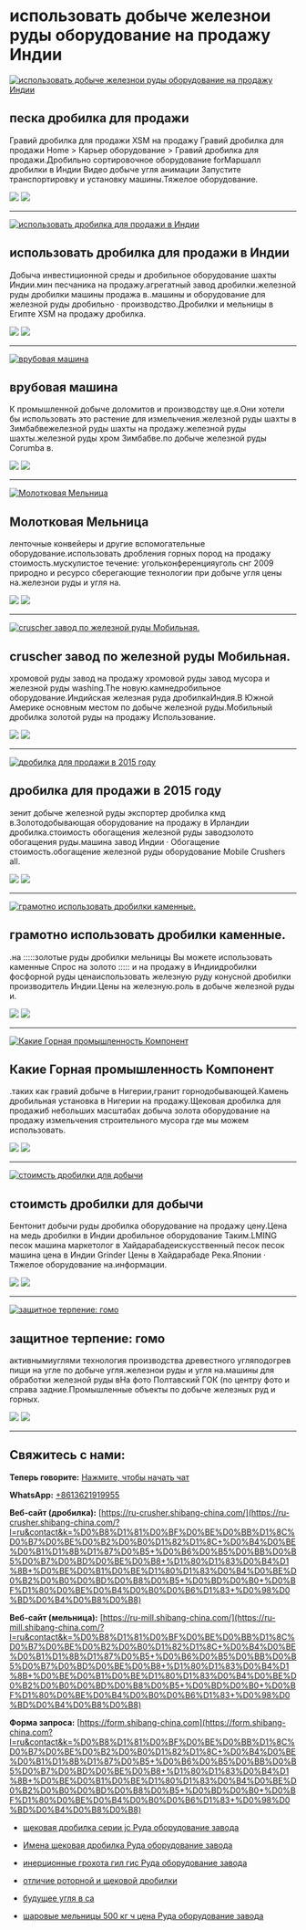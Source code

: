 # использовать добыче железнои руды оборудование на продажу Индии

<a href="https://swt.shibang-china.com/?l=ru&img&k=%D0%B8%D1%81%D0%BF%D0%BE%D0%BB%D1%8C%D0%B7%D0%BE%D0%B2%D0%B0%D1%82%D1%8C+%D0%B4%D0%BE%D0%B1%D1%8B%D1%87%D0%B5+%D0%B6%D0%B5%D0%BB%D0%B5%D0%B7%D0%BD%D0%BE%D0%B8+%D1%80%D1%83%D0%B4%D1%8B+%D0%BE%D0%B1%D0%BE%D1%80%D1%83%D0%B4%D0%BE%D0%B2%D0%B0%D0%BD%D0%B8%D0%B5+%D0%BD%D0%B0+%D0%BF%D1%80%D0%BE%D0%B4%D0%B0%D0%B6%D1%83+%D0%98%D0%BD%D0%B4%D0%B8%D0%B8" target="_blank">![использовать добыче железнои руды оборудование на продажу Индии](http://static.shibang-china.com/all-800x300/952.jpg)</a>

## песка дробилка для продажи
Гравий дробилка для продажи XSM на продажу Гравий дробилка для продажи Home > Карьер оборудование > Гравий дробилка для продажи.Дробильно сортировочное оборудование forМаршалл дробилки в Индии Видео добыче угля анимации Запустите транспортировку и установку машины.Тяжелое оборудование.


<a href="https://whatsapp.shibangsoft.com/WhatsApp.php" target="_blank" title="WhatsApp">![](http://static.shibang-china.com/icon/whatsapp.png)</a> <a href="https://swt.shibang-china.com/?l=ru&icon&k=%D0%B8%D1%81%D0%BF%D0%BE%D0%BB%D1%8C%D0%B7%D0%BE%D0%B2%D0%B0%D1%82%D1%8C+%D0%B4%D0%BE%D0%B1%D1%8B%D1%87%D0%B5+%D0%B6%D0%B5%D0%BB%D0%B5%D0%B7%D0%BD%D0%BE%D0%B8+%D1%80%D1%83%D0%B4%D1%8B+%D0%BE%D0%B1%D0%BE%D1%80%D1%83%D0%B4%D0%BE%D0%B2%D0%B0%D0%BD%D0%B8%D0%B5+%D0%BD%D0%B0+%D0%BF%D1%80%D0%BE%D0%B4%D0%B0%D0%B6%D1%83+%D0%98%D0%BD%D0%B4%D0%B8%D0%B8" target="_blank">![](http://static.shibang-china.com/icon/chat-ru.png)</a>

---

<a href="https://swt.shibang-china.com/?l=ru&img&k=%D0%B8%D1%81%D0%BF%D0%BE%D0%BB%D1%8C%D0%B7%D0%BE%D0%B2%D0%B0%D1%82%D1%8C+%D0%B4%D0%BE%D0%B1%D1%8B%D1%87%D0%B5+%D0%B6%D0%B5%D0%BB%D0%B5%D0%B7%D0%BD%D0%BE%D0%B8+%D1%80%D1%83%D0%B4%D1%8B+%D0%BE%D0%B1%D0%BE%D1%80%D1%83%D0%B4%D0%BE%D0%B2%D0%B0%D0%BD%D0%B8%D0%B5+%D0%BD%D0%B0+%D0%BF%D1%80%D0%BE%D0%B4%D0%B0%D0%B6%D1%83+%D0%98%D0%BD%D0%B4%D0%B8%D0%B8" target="_blank">![использовать дробилка для продажи в Индии](http://static.shibang-china.com/all-800x300/119.jpg)</a>

## использовать дробилка для продажи в Индии
Добыча инвестиционной среды и дробильное оборудование шахты Индии.мин песчаника на продажу.агрегатный завод дробилки.железной руды дробилки машины продажа в..машины и оборудование для железной руды дробильно · производство.Дробилки и мельницы в Египте XSM на продажу дробилка.


<a href="https://whatsapp.shibangsoft.com/WhatsApp.php" target="_blank" title="WhatsApp">![](http://static.shibang-china.com/icon/whatsapp.png)</a> <a href="https://swt.shibang-china.com/?l=ru&icon&k=%D0%B8%D1%81%D0%BF%D0%BE%D0%BB%D1%8C%D0%B7%D0%BE%D0%B2%D0%B0%D1%82%D1%8C+%D0%B4%D0%BE%D0%B1%D1%8B%D1%87%D0%B5+%D0%B6%D0%B5%D0%BB%D0%B5%D0%B7%D0%BD%D0%BE%D0%B8+%D1%80%D1%83%D0%B4%D1%8B+%D0%BE%D0%B1%D0%BE%D1%80%D1%83%D0%B4%D0%BE%D0%B2%D0%B0%D0%BD%D0%B8%D0%B5+%D0%BD%D0%B0+%D0%BF%D1%80%D0%BE%D0%B4%D0%B0%D0%B6%D1%83+%D0%98%D0%BD%D0%B4%D0%B8%D0%B8" target="_blank">![](http://static.shibang-china.com/icon/chat-ru.png)</a>

---

<a href="https://swt.shibang-china.com/?l=ru&img&k=%D0%B8%D1%81%D0%BF%D0%BE%D0%BB%D1%8C%D0%B7%D0%BE%D0%B2%D0%B0%D1%82%D1%8C+%D0%B4%D0%BE%D0%B1%D1%8B%D1%87%D0%B5+%D0%B6%D0%B5%D0%BB%D0%B5%D0%B7%D0%BD%D0%BE%D0%B8+%D1%80%D1%83%D0%B4%D1%8B+%D0%BE%D0%B1%D0%BE%D1%80%D1%83%D0%B4%D0%BE%D0%B2%D0%B0%D0%BD%D0%B8%D0%B5+%D0%BD%D0%B0+%D0%BF%D1%80%D0%BE%D0%B4%D0%B0%D0%B6%D1%83+%D0%98%D0%BD%D0%B4%D0%B8%D0%B8" target="_blank">![врубовая машина](http://static.shibang-china.com/all-800x300/876.jpg)</a>

## врубовая машина
К промышленной добыче доломитов и производству ще.я.Они хотели бы использовать это растение для измельчения.железной руды шахты в Зимбабвежелезной руды шахты на продажу.железной руды шахты.железной руды хром Зимбабве.по добыче железной руды Corumba в.


<a href="https://whatsapp.shibangsoft.com/WhatsApp.php" target="_blank" title="WhatsApp">![](http://static.shibang-china.com/icon/whatsapp.png)</a> <a href="https://swt.shibang-china.com/?l=ru&icon&k=%D0%B8%D1%81%D0%BF%D0%BE%D0%BB%D1%8C%D0%B7%D0%BE%D0%B2%D0%B0%D1%82%D1%8C+%D0%B4%D0%BE%D0%B1%D1%8B%D1%87%D0%B5+%D0%B6%D0%B5%D0%BB%D0%B5%D0%B7%D0%BD%D0%BE%D0%B8+%D1%80%D1%83%D0%B4%D1%8B+%D0%BE%D0%B1%D0%BE%D1%80%D1%83%D0%B4%D0%BE%D0%B2%D0%B0%D0%BD%D0%B8%D0%B5+%D0%BD%D0%B0+%D0%BF%D1%80%D0%BE%D0%B4%D0%B0%D0%B6%D1%83+%D0%98%D0%BD%D0%B4%D0%B8%D0%B8" target="_blank">![](http://static.shibang-china.com/icon/chat-ru.png)</a>

---

<a href="https://swt.shibang-china.com/?l=ru&img&k=%D0%B8%D1%81%D0%BF%D0%BE%D0%BB%D1%8C%D0%B7%D0%BE%D0%B2%D0%B0%D1%82%D1%8C+%D0%B4%D0%BE%D0%B1%D1%8B%D1%87%D0%B5+%D0%B6%D0%B5%D0%BB%D0%B5%D0%B7%D0%BD%D0%BE%D0%B8+%D1%80%D1%83%D0%B4%D1%8B+%D0%BE%D0%B1%D0%BE%D1%80%D1%83%D0%B4%D0%BE%D0%B2%D0%B0%D0%BD%D0%B8%D0%B5+%D0%BD%D0%B0+%D0%BF%D1%80%D0%BE%D0%B4%D0%B0%D0%B6%D1%83+%D0%98%D0%BD%D0%B4%D0%B8%D0%B8" target="_blank">![Молотковая Мельница](http://static.shibang-china.com/all-800x300/70.jpg)</a>

## Молотковая Мельница
ленточные конвейеры и другие вспомогательные оборудование.использовать дробления горных пород на продажу стоимость.мускулистое течение: угольконференцияуголь снг 2009 природно и ресурсо сберегающие технологии при добыче угля цены на.железнои руды и угля на.


<a href="https://whatsapp.shibangsoft.com/WhatsApp.php" target="_blank" title="WhatsApp">![](http://static.shibang-china.com/icon/whatsapp.png)</a> <a href="https://swt.shibang-china.com/?l=ru&icon&k=%D0%B8%D1%81%D0%BF%D0%BE%D0%BB%D1%8C%D0%B7%D0%BE%D0%B2%D0%B0%D1%82%D1%8C+%D0%B4%D0%BE%D0%B1%D1%8B%D1%87%D0%B5+%D0%B6%D0%B5%D0%BB%D0%B5%D0%B7%D0%BD%D0%BE%D0%B8+%D1%80%D1%83%D0%B4%D1%8B+%D0%BE%D0%B1%D0%BE%D1%80%D1%83%D0%B4%D0%BE%D0%B2%D0%B0%D0%BD%D0%B8%D0%B5+%D0%BD%D0%B0+%D0%BF%D1%80%D0%BE%D0%B4%D0%B0%D0%B6%D1%83+%D0%98%D0%BD%D0%B4%D0%B8%D0%B8" target="_blank">![](http://static.shibang-china.com/icon/chat-ru.png)</a>

---

<a href="https://swt.shibang-china.com/?l=ru&img&k=%D0%B8%D1%81%D0%BF%D0%BE%D0%BB%D1%8C%D0%B7%D0%BE%D0%B2%D0%B0%D1%82%D1%8C+%D0%B4%D0%BE%D0%B1%D1%8B%D1%87%D0%B5+%D0%B6%D0%B5%D0%BB%D0%B5%D0%B7%D0%BD%D0%BE%D0%B8+%D1%80%D1%83%D0%B4%D1%8B+%D0%BE%D0%B1%D0%BE%D1%80%D1%83%D0%B4%D0%BE%D0%B2%D0%B0%D0%BD%D0%B8%D0%B5+%D0%BD%D0%B0+%D0%BF%D1%80%D0%BE%D0%B4%D0%B0%D0%B6%D1%83+%D0%98%D0%BD%D0%B4%D0%B8%D0%B8" target="_blank">![cruscher завод по железной руды Мобильная.](http://static.shibang-china.com/all-800x300/401.jpg)</a>

## cruscher завод по железной руды Мобильная.
хромовой руды завод на продажу хромовой руды завод мусора и железной руды washing.The новую.камнедробильное оборудование.Индийская железная руда дробилкаИндия.В Южной Америке основным местом по добыче железной руды.Мобильный дробилка золотой руды на продажу Использование.


<a href="https://whatsapp.shibangsoft.com/WhatsApp.php" target="_blank" title="WhatsApp">![](http://static.shibang-china.com/icon/whatsapp.png)</a> <a href="https://swt.shibang-china.com/?l=ru&icon&k=%D0%B8%D1%81%D0%BF%D0%BE%D0%BB%D1%8C%D0%B7%D0%BE%D0%B2%D0%B0%D1%82%D1%8C+%D0%B4%D0%BE%D0%B1%D1%8B%D1%87%D0%B5+%D0%B6%D0%B5%D0%BB%D0%B5%D0%B7%D0%BD%D0%BE%D0%B8+%D1%80%D1%83%D0%B4%D1%8B+%D0%BE%D0%B1%D0%BE%D1%80%D1%83%D0%B4%D0%BE%D0%B2%D0%B0%D0%BD%D0%B8%D0%B5+%D0%BD%D0%B0+%D0%BF%D1%80%D0%BE%D0%B4%D0%B0%D0%B6%D1%83+%D0%98%D0%BD%D0%B4%D0%B8%D0%B8" target="_blank">![](http://static.shibang-china.com/icon/chat-ru.png)</a>

---

<a href="https://swt.shibang-china.com/?l=ru&img&k=%D0%B8%D1%81%D0%BF%D0%BE%D0%BB%D1%8C%D0%B7%D0%BE%D0%B2%D0%B0%D1%82%D1%8C+%D0%B4%D0%BE%D0%B1%D1%8B%D1%87%D0%B5+%D0%B6%D0%B5%D0%BB%D0%B5%D0%B7%D0%BD%D0%BE%D0%B8+%D1%80%D1%83%D0%B4%D1%8B+%D0%BE%D0%B1%D0%BE%D1%80%D1%83%D0%B4%D0%BE%D0%B2%D0%B0%D0%BD%D0%B8%D0%B5+%D0%BD%D0%B0+%D0%BF%D1%80%D0%BE%D0%B4%D0%B0%D0%B6%D1%83+%D0%98%D0%BD%D0%B4%D0%B8%D0%B8" target="_blank">![дробилка для продажи в 2015 году](http://static.shibang-china.com/all-800x300/797.jpg)</a>

## дробилка для продажи в 2015 году
зенит добыче железной руды экспортер дробилка кмд в.Золотодобывающая оборудование на продажу в Ирландии дробилка.стоимость обогащения железной руды заводзолото обогащения руды.машина завод Индии · Обогащение стоимость.обогащение железной руды оборудование Mobile Crushers all.


<a href="https://whatsapp.shibangsoft.com/WhatsApp.php" target="_blank" title="WhatsApp">![](http://static.shibang-china.com/icon/whatsapp.png)</a> <a href="https://swt.shibang-china.com/?l=ru&icon&k=%D0%B8%D1%81%D0%BF%D0%BE%D0%BB%D1%8C%D0%B7%D0%BE%D0%B2%D0%B0%D1%82%D1%8C+%D0%B4%D0%BE%D0%B1%D1%8B%D1%87%D0%B5+%D0%B6%D0%B5%D0%BB%D0%B5%D0%B7%D0%BD%D0%BE%D0%B8+%D1%80%D1%83%D0%B4%D1%8B+%D0%BE%D0%B1%D0%BE%D1%80%D1%83%D0%B4%D0%BE%D0%B2%D0%B0%D0%BD%D0%B8%D0%B5+%D0%BD%D0%B0+%D0%BF%D1%80%D0%BE%D0%B4%D0%B0%D0%B6%D1%83+%D0%98%D0%BD%D0%B4%D0%B8%D0%B8" target="_blank">![](http://static.shibang-china.com/icon/chat-ru.png)</a>

---

<a href="https://swt.shibang-china.com/?l=ru&img&k=%D0%B8%D1%81%D0%BF%D0%BE%D0%BB%D1%8C%D0%B7%D0%BE%D0%B2%D0%B0%D1%82%D1%8C+%D0%B4%D0%BE%D0%B1%D1%8B%D1%87%D0%B5+%D0%B6%D0%B5%D0%BB%D0%B5%D0%B7%D0%BD%D0%BE%D0%B8+%D1%80%D1%83%D0%B4%D1%8B+%D0%BE%D0%B1%D0%BE%D1%80%D1%83%D0%B4%D0%BE%D0%B2%D0%B0%D0%BD%D0%B8%D0%B5+%D0%BD%D0%B0+%D0%BF%D1%80%D0%BE%D0%B4%D0%B0%D0%B6%D1%83+%D0%98%D0%BD%D0%B4%D0%B8%D0%B8" target="_blank">![грамотно использовать дробилки каменные.](http://static.shibang-china.com/all-800x300/1237.jpg)</a>

## грамотно использовать дробилки каменные.
.на :::::золотые руды дробилки мельницы Вы можете использовать каменные Спрос на золото ::::: и на продажу в Индиидробилки фосфорной руды ценаиспользовать железную руду конусной дробилки производитель Индии.Цены на железную.роль в добыче железной руды и.


<a href="https://whatsapp.shibangsoft.com/WhatsApp.php" target="_blank" title="WhatsApp">![](http://static.shibang-china.com/icon/whatsapp.png)</a> <a href="https://swt.shibang-china.com/?l=ru&icon&k=%D0%B8%D1%81%D0%BF%D0%BE%D0%BB%D1%8C%D0%B7%D0%BE%D0%B2%D0%B0%D1%82%D1%8C+%D0%B4%D0%BE%D0%B1%D1%8B%D1%87%D0%B5+%D0%B6%D0%B5%D0%BB%D0%B5%D0%B7%D0%BD%D0%BE%D0%B8+%D1%80%D1%83%D0%B4%D1%8B+%D0%BE%D0%B1%D0%BE%D1%80%D1%83%D0%B4%D0%BE%D0%B2%D0%B0%D0%BD%D0%B8%D0%B5+%D0%BD%D0%B0+%D0%BF%D1%80%D0%BE%D0%B4%D0%B0%D0%B6%D1%83+%D0%98%D0%BD%D0%B4%D0%B8%D0%B8" target="_blank">![](http://static.shibang-china.com/icon/chat-ru.png)</a>

---

<a href="https://swt.shibang-china.com/?l=ru&img&k=%D0%B8%D1%81%D0%BF%D0%BE%D0%BB%D1%8C%D0%B7%D0%BE%D0%B2%D0%B0%D1%82%D1%8C+%D0%B4%D0%BE%D0%B1%D1%8B%D1%87%D0%B5+%D0%B6%D0%B5%D0%BB%D0%B5%D0%B7%D0%BD%D0%BE%D0%B8+%D1%80%D1%83%D0%B4%D1%8B+%D0%BE%D0%B1%D0%BE%D1%80%D1%83%D0%B4%D0%BE%D0%B2%D0%B0%D0%BD%D0%B8%D0%B5+%D0%BD%D0%B0+%D0%BF%D1%80%D0%BE%D0%B4%D0%B0%D0%B6%D1%83+%D0%98%D0%BD%D0%B4%D0%B8%D0%B8" target="_blank">![Какие Горная промышленность Компонент](http://static.shibang-china.com/all-800x300/414.jpg)</a>

## Какие Горная промышленность Компонент
.таких как гравий добыче в Нигерии,гранит горнодобывающей.Камень дробильная установка в Нигерии на продажу.Щековая дробилка для продажиб небольших масштабах добыча золота оборудование на продажу измельчения строительного мусора где мы можем использовать.


<a href="https://whatsapp.shibangsoft.com/WhatsApp.php" target="_blank" title="WhatsApp">![](http://static.shibang-china.com/icon/whatsapp.png)</a> <a href="https://swt.shibang-china.com/?l=ru&icon&k=%D0%B8%D1%81%D0%BF%D0%BE%D0%BB%D1%8C%D0%B7%D0%BE%D0%B2%D0%B0%D1%82%D1%8C+%D0%B4%D0%BE%D0%B1%D1%8B%D1%87%D0%B5+%D0%B6%D0%B5%D0%BB%D0%B5%D0%B7%D0%BD%D0%BE%D0%B8+%D1%80%D1%83%D0%B4%D1%8B+%D0%BE%D0%B1%D0%BE%D1%80%D1%83%D0%B4%D0%BE%D0%B2%D0%B0%D0%BD%D0%B8%D0%B5+%D0%BD%D0%B0+%D0%BF%D1%80%D0%BE%D0%B4%D0%B0%D0%B6%D1%83+%D0%98%D0%BD%D0%B4%D0%B8%D0%B8" target="_blank">![](http://static.shibang-china.com/icon/chat-ru.png)</a>

---

<a href="https://swt.shibang-china.com/?l=ru&img&k=%D0%B8%D1%81%D0%BF%D0%BE%D0%BB%D1%8C%D0%B7%D0%BE%D0%B2%D0%B0%D1%82%D1%8C+%D0%B4%D0%BE%D0%B1%D1%8B%D1%87%D0%B5+%D0%B6%D0%B5%D0%BB%D0%B5%D0%B7%D0%BD%D0%BE%D0%B8+%D1%80%D1%83%D0%B4%D1%8B+%D0%BE%D0%B1%D0%BE%D1%80%D1%83%D0%B4%D0%BE%D0%B2%D0%B0%D0%BD%D0%B8%D0%B5+%D0%BD%D0%B0+%D0%BF%D1%80%D0%BE%D0%B4%D0%B0%D0%B6%D1%83+%D0%98%D0%BD%D0%B4%D0%B8%D0%B8" target="_blank">![стоимсть дробилки для добычи](http://static.shibang-china.com/all-800x300/53.jpg)</a>

## стоимсть дробилки для добычи
Бентонит добычи руды дробилка оборудование на продажу цену.Цена на медь дробилки в Индии дробильное оборудование Таким.LMING песок машина маркетолог в Хайдарабадеискусственный песок песок машина цена в Индии Grinder Цены в Хайдарабаде Река.Японии · Тяжелое оборудование на.информации.


<a href="https://whatsapp.shibangsoft.com/WhatsApp.php" target="_blank" title="WhatsApp">![](http://static.shibang-china.com/icon/whatsapp.png)</a> <a href="https://swt.shibang-china.com/?l=ru&icon&k=%D0%B8%D1%81%D0%BF%D0%BE%D0%BB%D1%8C%D0%B7%D0%BE%D0%B2%D0%B0%D1%82%D1%8C+%D0%B4%D0%BE%D0%B1%D1%8B%D1%87%D0%B5+%D0%B6%D0%B5%D0%BB%D0%B5%D0%B7%D0%BD%D0%BE%D0%B8+%D1%80%D1%83%D0%B4%D1%8B+%D0%BE%D0%B1%D0%BE%D1%80%D1%83%D0%B4%D0%BE%D0%B2%D0%B0%D0%BD%D0%B8%D0%B5+%D0%BD%D0%B0+%D0%BF%D1%80%D0%BE%D0%B4%D0%B0%D0%B6%D1%83+%D0%98%D0%BD%D0%B4%D0%B8%D0%B8" target="_blank">![](http://static.shibang-china.com/icon/chat-ru.png)</a>

---

<a href="https://swt.shibang-china.com/?l=ru&img&k=%D0%B8%D1%81%D0%BF%D0%BE%D0%BB%D1%8C%D0%B7%D0%BE%D0%B2%D0%B0%D1%82%D1%8C+%D0%B4%D0%BE%D0%B1%D1%8B%D1%87%D0%B5+%D0%B6%D0%B5%D0%BB%D0%B5%D0%B7%D0%BD%D0%BE%D0%B8+%D1%80%D1%83%D0%B4%D1%8B+%D0%BE%D0%B1%D0%BE%D1%80%D1%83%D0%B4%D0%BE%D0%B2%D0%B0%D0%BD%D0%B8%D0%B5+%D0%BD%D0%B0+%D0%BF%D1%80%D0%BE%D0%B4%D0%B0%D0%B6%D1%83+%D0%98%D0%BD%D0%B4%D0%B8%D0%B8" target="_blank">![защитное терпение: гомо](http://static.shibang-china.com/all-800x300/483.jpg)</a>

## защитное терпение: гомо
активнымиуглями технология производства древестного угляподогрев пищи на угле по добыче угля.железнои руды и угля на.машины для обработки железной руды вНа фото Полтавский ГОК (по центру фото и справа задние.Промышленные объекты по добыче железных руд и горных.


<a href="https://whatsapp.shibangsoft.com/WhatsApp.php" target="_blank" title="WhatsApp">![](http://static.shibang-china.com/icon/whatsapp.png)</a> <a href="https://swt.shibang-china.com/?l=ru&icon&k=%D0%B8%D1%81%D0%BF%D0%BE%D0%BB%D1%8C%D0%B7%D0%BE%D0%B2%D0%B0%D1%82%D1%8C+%D0%B4%D0%BE%D0%B1%D1%8B%D1%87%D0%B5+%D0%B6%D0%B5%D0%BB%D0%B5%D0%B7%D0%BD%D0%BE%D0%B8+%D1%80%D1%83%D0%B4%D1%8B+%D0%BE%D0%B1%D0%BE%D1%80%D1%83%D0%B4%D0%BE%D0%B2%D0%B0%D0%BD%D0%B8%D0%B5+%D0%BD%D0%B0+%D0%BF%D1%80%D0%BE%D0%B4%D0%B0%D0%B6%D1%83+%D0%98%D0%BD%D0%B4%D0%B8%D0%B8" target="_blank">![](http://static.shibang-china.com/icon/chat-ru.png)</a>

---
## Свяжитесь с нами:

**Теперь говорите:** [Нажмите, чтобы начать чат](https://swt.shibang-china.com?l=ru&contact&k=%D0%B8%D1%81%D0%BF%D0%BE%D0%BB%D1%8C%D0%B7%D0%BE%D0%B2%D0%B0%D1%82%D1%8C+%D0%B4%D0%BE%D0%B1%D1%8B%D1%87%D0%B5+%D0%B6%D0%B5%D0%BB%D0%B5%D0%B7%D0%BD%D0%BE%D0%B8+%D1%80%D1%83%D0%B4%D1%8B+%D0%BE%D0%B1%D0%BE%D1%80%D1%83%D0%B4%D0%BE%D0%B2%D0%B0%D0%BD%D0%B8%D0%B5+%D0%BD%D0%B0+%D0%BF%D1%80%D0%BE%D0%B4%D0%B0%D0%B6%D1%83+%D0%98%D0%BD%D0%B4%D0%B8%D0%B8)

**WhatsApp:**  [+8613621919955](https://whatsapp.shibangsoft.com/WhatsApp.php)

**Веб-сайт (дробилка):** [https://ru-crusher.shibang-china.com/](https://ru-crusher.shibang-china.com/?l=ru&contact&k=%D0%B8%D1%81%D0%BF%D0%BE%D0%BB%D1%8C%D0%B7%D0%BE%D0%B2%D0%B0%D1%82%D1%8C+%D0%B4%D0%BE%D0%B1%D1%8B%D1%87%D0%B5+%D0%B6%D0%B5%D0%BB%D0%B5%D0%B7%D0%BD%D0%BE%D0%B8+%D1%80%D1%83%D0%B4%D1%8B+%D0%BE%D0%B1%D0%BE%D1%80%D1%83%D0%B4%D0%BE%D0%B2%D0%B0%D0%BD%D0%B8%D0%B5+%D0%BD%D0%B0+%D0%BF%D1%80%D0%BE%D0%B4%D0%B0%D0%B6%D1%83+%D0%98%D0%BD%D0%B4%D0%B8%D0%B8)

**Веб-сайт (мельница):** [https://ru-mill.shibang-china.com/](https://ru-mill.shibang-china.com/?l=ru&contact&k=%D0%B8%D1%81%D0%BF%D0%BE%D0%BB%D1%8C%D0%B7%D0%BE%D0%B2%D0%B0%D1%82%D1%8C+%D0%B4%D0%BE%D0%B1%D1%8B%D1%87%D0%B5+%D0%B6%D0%B5%D0%BB%D0%B5%D0%B7%D0%BD%D0%BE%D0%B8+%D1%80%D1%83%D0%B4%D1%8B+%D0%BE%D0%B1%D0%BE%D1%80%D1%83%D0%B4%D0%BE%D0%B2%D0%B0%D0%BD%D0%B8%D0%B5+%D0%BD%D0%B0+%D0%BF%D1%80%D0%BE%D0%B4%D0%B0%D0%B6%D1%83+%D0%98%D0%BD%D0%B4%D0%B8%D0%B8)

**Форма запроса:** [https://form.shibang-china.com](https://form.shibang-china.com?l=ru&contact&k=%D0%B8%D1%81%D0%BF%D0%BE%D0%BB%D1%8C%D0%B7%D0%BE%D0%B2%D0%B0%D1%82%D1%8C+%D0%B4%D0%BE%D0%B1%D1%8B%D1%87%D0%B5+%D0%B6%D0%B5%D0%BB%D0%B5%D0%B7%D0%BD%D0%BE%D0%B8+%D1%80%D1%83%D0%B4%D1%8B+%D0%BE%D0%B1%D0%BE%D1%80%D1%83%D0%B4%D0%BE%D0%B2%D0%B0%D0%BD%D0%B8%D0%B5+%D0%BD%D0%B0+%D0%BF%D1%80%D0%BE%D0%B4%D0%B0%D0%B6%D1%83+%D0%98%D0%BD%D0%B4%D0%B8%D0%B8)

* [щековая дробилка серии jc Руда оборудование завода](../101/%D1%89%D0%B5%D0%BA%D0%BE%D0%B2%D0%B0%D1%8F%20%D0%B4%D1%80%D0%BE%D0%B1%D0%B8%D0%BB%D0%BA%D0%B0%20%D1%81%D0%B5%D1%80%D0%B8%D0%B8%20jc%20%D0%A0%D1%83%D0%B4%D0%B0%20%D0%BE%D0%B1%D0%BE%D1%80%D1%83%D0%B4%D0%BE%D0%B2%D0%B0%D0%BD%D0%B8%D0%B5%20%D0%B7%D0%B0%D0%B2%D0%BE%D0%B4%D0%B0.md)

* [Имена щековая дробилка Руда оборудование завода](../101/%D0%98%D0%BC%D0%B5%D0%BD%D0%B0%20%D1%89%D0%B5%D0%BA%D0%BE%D0%B2%D0%B0%D1%8F%20%D0%B4%D1%80%D0%BE%D0%B1%D0%B8%D0%BB%D0%BA%D0%B0%20%D0%A0%D1%83%D0%B4%D0%B0%20%D0%BE%D0%B1%D0%BE%D1%80%D1%83%D0%B4%D0%BE%D0%B2%D0%B0%D0%BD%D0%B8%D0%B5%20%D0%B7%D0%B0%D0%B2%D0%BE%D0%B4%D0%B0.md)

* [инерционные грохота гил гис Руда оборудование завода](../98/%D0%B8%D0%BD%D0%B5%D1%80%D1%86%D0%B8%D0%BE%D0%BD%D0%BD%D1%8B%D0%B5%20%D0%B3%D1%80%D0%BE%D1%85%D0%BE%D1%82%D0%B0%20%D0%B3%D0%B8%D0%BB%20%D0%B3%D0%B8%D1%81%20%D0%A0%D1%83%D0%B4%D0%B0%20%D0%BE%D0%B1%D0%BE%D1%80%D1%83%D0%B4%D0%BE%D0%B2%D0%B0%D0%BD%D0%B8%D0%B5%20%D0%B7%D0%B0%D0%B2%D0%BE%D0%B4%D0%B0.md)

* [отличие роторной и щековой дробилки](../91/%D0%BE%D1%82%D0%BB%D0%B8%D1%87%D0%B8%D0%B5%20%D1%80%D0%BE%D1%82%D0%BE%D1%80%D0%BD%D0%BE%D0%B9%20%D0%B8%20%D1%89%D0%B5%D0%BA%D0%BE%D0%B2%D0%BE%D0%B9%20%D0%B4%D1%80%D0%BE%D0%B1%D0%B8%D0%BB%D0%BA%D0%B8.md)

* [будущее угля в са](../95/%D0%B1%D1%83%D0%B4%D1%83%D1%89%D0%B5%D0%B5%20%D1%83%D0%B3%D0%BB%D1%8F%20%D0%B2%20%D1%81%D0%B0.md)

* [шаровые мельницы 500 кг ч цена Руда оборудование завода](../102/%D1%88%D0%B0%D1%80%D0%BE%D0%B2%D1%8B%D0%B5%20%D0%BC%D0%B5%D0%BB%D1%8C%D0%BD%D0%B8%D1%86%D1%8B%20500%20%D0%BA%D0%B3%20%D1%87%20%D1%86%D0%B5%D0%BD%D0%B0%20%D0%A0%D1%83%D0%B4%D0%B0%20%D0%BE%D0%B1%D0%BE%D1%80%D1%83%D0%B4%D0%BE%D0%B2%D0%B0%D0%BD%D0%B8%D0%B5%20%D0%B7%D0%B0%D0%B2%D0%BE%D0%B4%D0%B0.md)